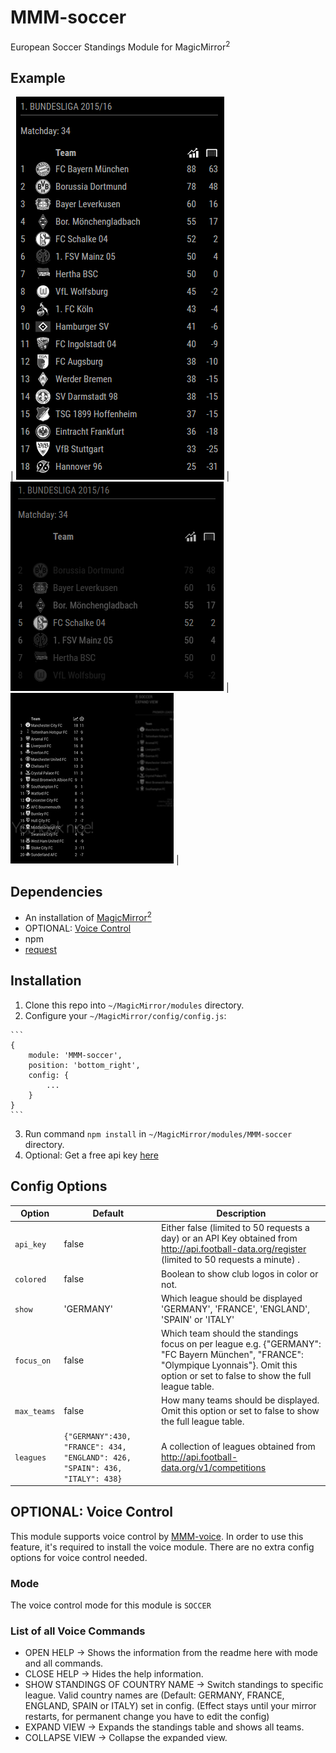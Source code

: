 # MMM-soccer

European Soccer Standings Module for MagicMirror<sup>2</sup>

## Example

| ![](.github/example_full.png) | ![](.github/example_focused.png) | ![](.github/example.jpg) |

## Dependencies

* An installation of [MagicMirror<sup>2</sup>](https://github.com/MichMich/MagicMirror)
* OPTIONAL: [Voice Control](https://github.com/fewieden/MMM-voice)
* npm
* [request](https://www.npmjs.com/package/request)

## Installation

  1. Clone this repo into `~/MagicMirror/modules` directory.
  2. Configure your `~/MagicMirror/config/config.js`:

    ```
    {
        module: 'MMM-soccer',
        position: 'bottom_right',
        config: {
            ...
        }
    }
    ```

  3. Run command `npm install` in `~/MagicMirror/modules/MMM-soccer` directory.
  4. Optional: Get a free api key [here](http://api.football-data.org/register)

## Config Options

| **Option** | **Default** | **Description** |
| --- | --- | --- |
| `api_key` | false | Either false (limited to 50 requests a day) or an API Key obtained from <http://api.football-data.org/register> (limited to 50 requests a minute) . |
| `colored` | false | Boolean to show club logos in color or not. |
| `show` | 'GERMANY' | Which league should be displayed  'GERMANY', 'FRANCE', 'ENGLAND', 'SPAIN' or 'ITALY' |
| `focus_on` | false | Which team should the standings focus on per league e.g. {"GERMANY": "FC Bayern München", "FRANCE": "Olympique Lyonnais"}. Omit this option or set to false to show the full league table. |
| `max_teams` | false | How many teams should be displayed. Omit this option or set to false to show the full league table. |
| `leagues` | `{"GERMANY":430, "FRANCE": 434, "ENGLAND": 426, "SPAIN": 436, "ITALY": 438}` | A collection of leagues obtained from <http://api.football-data.org/v1/competitions> |

## OPTIONAL: Voice Control

This module supports voice control by [MMM-voice](https://github.com/fewieden/MMM-voice). In order to use this feature, it's required to install the voice module. There are no extra config options for voice control needed.

### Mode

The voice control mode for this module is `SOCCER`

### List of all Voice Commands

* OPEN HELP -> Shows the information from the readme here with mode and all commands.
* CLOSE HELP -> Hides the help information.
* SHOW STANDINGS OF COUNTRY NAME -> Switch standings to specific league. Valid country names are (Default: GERMANY, FRANCE, ENGLAND, SPAIN or ITALY) set in config. (Effect stays until your mirror restarts, for permanent change you have to edit the config)
* EXPAND VIEW -> Expands the standings table and shows all teams.
* COLLAPSE VIEW -> Collapse the expanded view.
